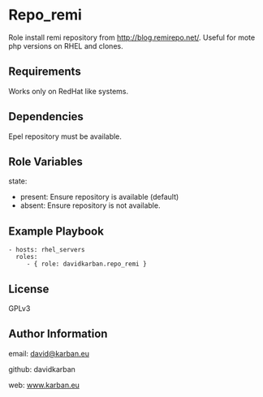 Repo\_remi
=========

Role install remi repository from http://blog.remirepo.net/. Useful for mote php versions on RHEL and clones.

Requirements
------------

Works only on RedHat like systems.

Dependencies
------------

Epel repository must be available.

Role Variables
--------------

state: 
  - present: Ensure repository is available (default)
  - absent: Ensure repository is not available.

Example Playbook
----------------

    - hosts: rhel_servers
      roles:
         - { role: davidkarban.repo_remi }

License
-------

GPLv3

Author Information
------------------

email: david@karban.eu

github: davidkarban

web: www.karban.eu

